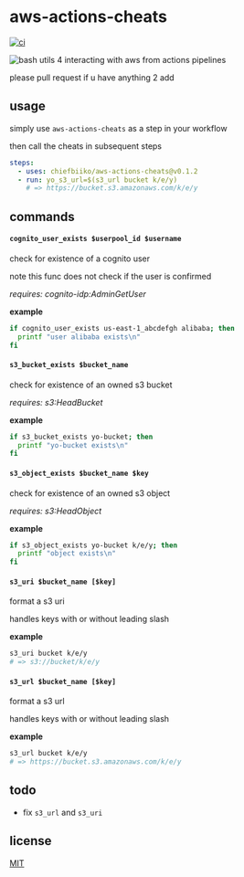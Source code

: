 # aws-actions-cheats

[![ci](https://github.com/chiefbiiko/aws-actions-cheats/workflows/ci/badge.svg)](https://github.com/chiefbiiko/aws-actions-cheats/actions?query=workflow%3Aci)

![bash](https://badges.frapsoft.com/bash/v1/bash.png?v=103) utils 4 interacting with aws from actions pipelines

please pull request if u have anything 2 add

## usage

simply use `aws-actions-cheats` as a step in your workflow

then call the cheats in subsequent steps

``` yml
steps:
  - uses: chiefbiiko/aws-actions-cheats@v0.1.2
  - run: yo_s3_url=$(s3_url bucket k/e/y)
    # => https://bucket.s3.amazonaws.com/k/e/y
```

## commands

#### `cognito_user_exists $userpool_id $username`

check for existence of a cognito user

note this func does not check if the user is confirmed

*requires: cognito-idp:AdminGetUser*

**example**

```sh
if cognito_user_exists us-east-1_abcdefgh alibaba; then
  printf "user alibaba exists\n"
fi
```

#### `s3_bucket_exists $bucket_name`

check for existence of an owned s3 bucket

*requires: s3:HeadBucket*

**example**

```sh
if s3_bucket_exists yo-bucket; then
  printf "yo-bucket exists\n"
fi
```

#### `s3_object_exists $bucket_name $key`

check for existence of an owned s3 object

*requires: s3:HeadObject*

**example**

```sh
if s3_object_exists yo-bucket k/e/y; then
  printf "object exists\n"
fi
```

#### `s3_uri $bucket_name [$key]`

format a s3 uri

handles keys with or without leading slash

**example**

```sh
s3_uri bucket k/e/y
# => s3://bucket/k/e/y
```

#### `s3_url $bucket_name [$key]`

format a s3 url

handles keys with or without leading slash

**example**

```sh
s3_url bucket k/e/y
# => https://bucket.s3.amazonaws.com/k/e/y
```

## todo

* fix `s3_url` and `s3_uri`

## license

[MIT](./LICENSE)